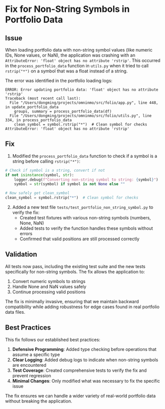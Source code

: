 # Fix for Non-String Symbols in Portfolio Data

## Issue

When loading portfolio data with non-string symbol values (like numeric IDs, None values, or NaN), the application was crashing with an `AttributeError: 'float' object has no attribute 'rstrip'`. This occurred in the `process_portfolio_data` function in `utils.py` when it tried to call `rstrip("*")` on a symbol that was a float instead of a string.

The error was identified in the portfolio loading logs:
```
ERROR: Error updating portfolio data: 'float' object has no attribute 'rstrip'
Traceback (most recent call last):
  File "/Users/dongming/projects/omninmo/src/folio/app.py", line 448, in update_portfolio_data
    groups, summary = process_portfolio_data(df)
  File "/Users/dongming/projects/omninmo/src/folio/utils.py", line 334, in process_portfolio_data
    clean_symbol = symbol.rstrip("*")  # Clean symbol for checks
AttributeError: 'float' object has no attribute 'rstrip'
```

## Fix

1. Modified the `process_portfolio_data` function to check if a symbol is a string before calling `rstrip("*")`:

```python
# Check if symbol is a string, convert if not
if not isinstance(symbol, str):
    logger.debug(f"Converting non-string symbol to string: {symbol}")
    symbol = str(symbol) if symbol is not None else ""

# Now safely get clean_symbol
clean_symbol = symbol.rstrip("*")  # Clean symbol for checks
```

2. Added a new test file `tests/test_portfolio_non_string_symbol.py` to verify the fix:
   - Created test fixtures with various non-string symbols (numbers, None, NaN)
   - Added tests to verify the function handles these symbols without errors
   - Confirmed that valid positions are still processed correctly

## Validation

All tests now pass, including the existing test suite and the new tests specifically for non-string symbols. The fix allows the application to:

1. Convert numeric symbols to strings
2. Handle None and NaN values safely
3. Continue processing valid positions

The fix is minimally invasive, ensuring that we maintain backward compatibility while adding robustness for edge cases found in real portfolio data files.

## Best Practices

This fix follows our established best practices:

1. **Defensive Programming**: Added type checking before operations that assume a specific type
2. **Clear Logging**: Added debug logs to indicate when non-string symbols are encountered
3. **Test Coverage**: Created comprehensive tests to verify the fix and prevent regression
4. **Minimal Changes**: Only modified what was necessary to fix the specific issue

The fix ensures we can handle a wider variety of real-world portfolio data without breaking the application. 
